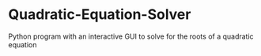 # Quadratic-Equation-Solver
Python program with an interactive GUI to solve for the roots of a quadratic equation
